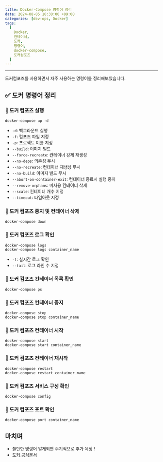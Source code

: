 ```yaml
---
title: Docker-Compose 명령어 정리
date: 2024-08-05 10:30:00 +09:00
categories: [dev-ops, Docker]
tags:
  [
    Docker,
    컨테이너,
    도커,
    명령어,
    docker-compose,
    도커컴포즈
  ]
---
```


* * *

도커컴포즈를 사용하면서 자주 사용하는 명령어를 정리해보았습니다.


## ✅ 도커 명령어 정리

### 📌 도커 컴포즈 실행
  
  ```shell
  docker-compose up -d
  ```

- `-d`: 백그라운드 실행
- `-f`: 컴포즈 파일 지정
- `-p`: 프로젝트 이름 지정
- `--build`: 이미지 빌드
- `--force-recreate`: 컨테이너 강제 재생성
- `--no-deps`: 의존성 무시
- `--no-recreate`: 컨테이너 재생성 무시
- `--no-build`: 이미지 빌드 무시
- `--abort-on-container-exit`: 컨테이너 종료시 실행 중지
- `--remove-orphans`: 미사용 컨테이너 삭제
- `--scale`: 컨테이너 개수 지정
- `--timeout`: 타임아웃 지정

### 📌 도커 컴포즈 중지 및 컨테이너 삭제

  ```shell
  docker-compose down
  ```

### 📌 도커 컴포즈 로그 확인

  ```shell
  docker-compose logs 
  docker-compose logs container_name
  ```

- `-f`: 실시간 로그 확인
- `--tail`: 로그 라인 수 지정

### 📌 도커 컴포즈 컨테이너 목록 확인

  ```shell
  docker-compose ps
  ```

### 📌 도커 컴포즈 컨테이너 중지

  ```shell
  docker-compose stop
  docker-compose stop container_name
  ```

### 📌 도커 컴포즈 컨테이너 시작

  ```shell
  docker-compose start
  docker-compose start container_name
  ```

### 📌 도커 컴포즈 컨테이너 재시작

  ```shell
  docker-compose restart
  docker-compose restart container_name
  ```

### 📌 도커 컴포즈 서비스 구성 확인

  ```shell
  docker-compose config
  ```

### 📌 도커 컴포즈 포트 확인

  ```shell
docker-compose port container_name
  ```





## 마치며
* 쓸만한 명령어 알게되면 주기적으로 추가 예정 !
* [도커 공식문서](https://docs.docker.com/reference/cli/docker/compose/up/)
